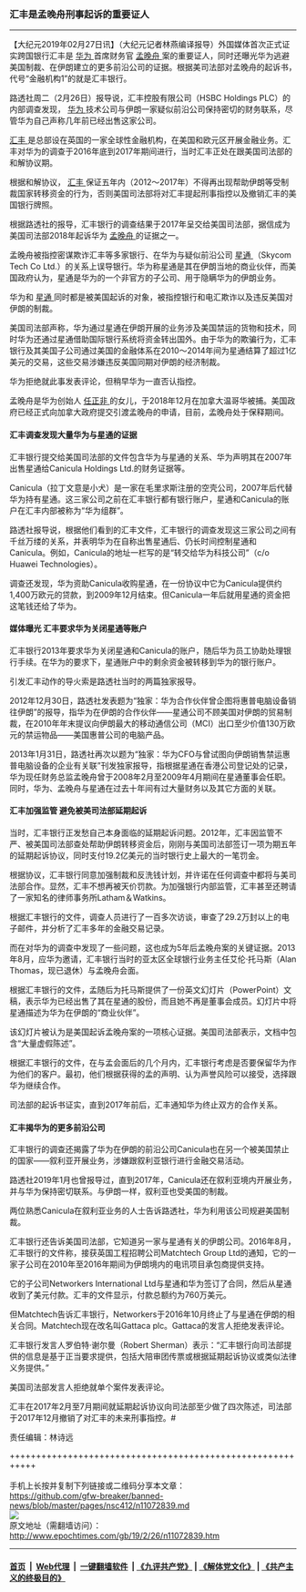 ### 汇丰是孟晚舟刑事起诉的重要证人
------------------------

<p>
 【大纪元2019年02月27日讯】（大纪元记者林燕编译报导）外国媒体首次正式证实跨国银行汇丰是
 <a href="http://www.epochtimes.com/gb/tag/%E5%8D%8E%E4%B8%BA.html">
  华为
 </a>
 首席财务官
 <a href="http://www.epochtimes.com/gb/tag/%E5%AD%9F%E6%99%9A%E8%88%9F.html">
  孟晚舟
 </a>
 案的重要证人，同时还曝光华为逃避美国制裁、在伊朗建立的更多前沿公司的证据。根据美司法部对孟晚舟的起诉书，代号“金融机构1”的就是汇丰银行。
</p>
<p>
 路透社周二（2月26日）报导说，汇丰控股有限公司（HSBC Holdings PLC）的内部调查发现，
 <a href="http://www.epochtimes.com/gb/tag/%E5%8D%8E%E4%B8%BA.html">
  华为
 </a>
 技术公司与伊朗一家疑似前沿公司保持密切的财务联系，尽管华为自己声称几年前已经出售这家公司。
</p>
<p>
 <a href="http://www.epochtimes.com/gb/tag/%E6%B1%87%E4%B8%B0.html">
  汇丰
 </a>
 是总部设在英国的一家全球性金融机构，在美国和欧元区开展金融业务。汇丰对华为的调查于2016年底到2017年期间进行，当时汇丰正处在跟美国司法部的和解协议期。
</p>
<p>
 根据和解协议，
 <a href="http://www.epochtimes.com/gb/tag/%E6%B1%87%E4%B8%B0.html">
  汇丰
 </a>
 保证五年内（2012～2017年）不得再出现帮助伊朗等受制裁国家转移资金的行为，否则美国司法部将对汇丰提起刑事指控以及撤销汇丰的美国银行牌照。
</p>
<p>
 根据路透社的报导，汇丰银行的调查结果于2017年呈交给美国司法部，据信成为美国司法部2018年起诉华为
 <a href="http://www.epochtimes.com/gb/tag/%E5%AD%9F%E6%99%9A%E8%88%9F.html">
  孟晚舟
 </a>
 的证据之一。
</p>
<p>
 孟晚舟被指控密谋欺诈汇丰等多家银行、在华为与疑似前沿公司
 <a href="http://www.epochtimes.com/gb/tag/%E6%98%9F%E9%80%9A.html">
  星通
 </a>
 （Skycom Tech Co Ltd.）的关系上误导银行。华为称星通是其在伊朗当地的商业伙伴，而美国政府认为，星通是华为的一个非官方的子公司、用于隐瞒华为的伊朗业务。
</p>
<p>
 华为和
 <a href="http://www.epochtimes.com/gb/tag/%E6%98%9F%E9%80%9A.html">
  星通
 </a>
 同时都是被美国起诉的对象，被指控银行和电汇欺诈以及违反美国对伊朗的制裁。
</p>
<p>
 美国司法部声称，华为通过星通在伊朗开展的业务涉及美国禁运的货物和技术，同时华为还通过星通借助国际银行系统将资金转出国外。由于华为的欺骗行为，汇丰银行及其美国子公司通过美国的金融体系在2010～2014年间为星通结算了超过1亿美元的交易，这些交易涉嫌违反美国同期对伊朗的经济制裁。
</p>
<p>
 华为拒绝就此事发表评论，但稍早华为一直否认指控。
</p>
<p>
 孟晚舟是华为创始人
 <a href="http://www.epochtimes.com/gb/tag/%E4%BB%BB%E6%AD%A3%E9%9D%9E.html">
  任正非
 </a>
 的女儿，于2018年12月在加拿大温哥华被捕。美国政府已经正式向加拿大政府提交引渡孟晚舟的申请，目前，孟晚舟处于保释期间。
</p>
<h4>
 汇丰调查发现大量华为与星通的证据
</h4>
<p>
 汇丰银行提交给美国司法部的文件包含华为与星通的关系、华为声明其在2007年出售星通给Canicula Holdings Ltd.的财务证据等。
</p>
<p>
 Canicula（拉丁文意是小犬）是一家在毛里求斯注册的空壳公司，2007年后代替华为持有星通。这三家公司之前在汇丰银行都有银行账户，星通和Canicula的账户在汇丰内部被称为“华为组群”。
</p>
<p>
 路透社报导说，根据他们看到的汇丰文件，汇丰银行的调查发现这三家公司之间有千丝万缕的关系，并表明华为在自称出售星通后、仍长时间控制星通和Canicula。例如，Canicula的地址一栏写的是“转交给华为科技公司”（c/o Huawei Technologies）。
</p>
<p>
 调查还发现，华为资助Canicula收购星通，在一份协议中它为Canicula提供约1,400万欧元的贷款，到2009年12月结束。但Canicula一年后就用星通的资金把这笔钱还给了华为。
</p>
<h4>
 媒体曝光 汇丰要求华为关闭星通等账户
</h4>
<p>
 汇丰银行2013年要求华为关闭星通和Canicula的账户，随后华为员工协助处理银行手续。在华为的要求下，星通账户中的剩余资金被转移到华为的银行账户。
</p>
<p>
 引发汇丰动作的导火索是路透社当时的两篇独家报导。
</p>
<p>
 2012年12月30日，路透社发表题为“独家：华为合作伙伴曾企图将惠普电脑设备销往伊朗”的报导，指华为在伊朗的合作伙伴——星通公司不顾美国对伊朗的贸易制裁，在2010年年末提议向伊朗最大的移动通信公司（MCI）出口至少价值130万欧元的禁运物品——美国惠普公司的电脑产品。
</p>
<p>
 2013年1月31日，路透社再次以题为“独家：华为CFO与曾试图向伊朗销售禁运惠普电脑设备的企业有关联”刊发独家报导，指根据星通在香港公司登记处的记录，华为现任财务总监孟晚舟曾于2008年2月至2009年4月期间在星通董事会任职。同时，华为、孟晚舟与星通在过去十年间有过大量财务以及其它方面的关联。
</p>
<h4>
 汇丰加强监管 避免被美司法部延期起诉
</h4>
<p>
 当时，汇丰银行正发愁自己本身面临的延期起诉问题。2012年，汇丰因监管不严、被美国司法部查处帮助伊朗转移资金后，刚刚与美国司法部签订一项为期五年的延期起诉协议，同时支付19.2亿美元的当时银行史上最大的一笔罚金。
</p>
<p>
 根据协议，汇丰银行同意加强制裁和反洗钱计划，并许诺在任何调查中都将与美司法部合作。显然，汇丰不想再被天价罚款。为加强银行内部监管，汇丰甚至还聘请了一家知名的律师事务所Latham＆Watkins。
</p>
<p>
 根据汇丰银行的文件，调查人员进行了一百多次访谈，审查了29.2万封以上的电子邮件，并分析了汇丰多年的金融交易记录。
</p>
<p>
 而在对华为的调查中发现了一些问题，这也成为5年后孟晚舟案的关键证据。2013年8月，应华为邀请，汇丰银行当时的亚太区全球银行业务主任艾伦·托马斯（Alan Thomas，现已退休）与孟晚舟会面。
</p>
<p>
 根据汇丰银行的文件，孟随后为托马斯提供了一份英文幻灯片（PowerPoint）文稿，表示华为已经出售了其在星通的股份，而且她不再是董事会成员。幻灯片中将星通描述为华为在伊朗的“商业伙伴”。
</p>
<p>
 该幻灯片被认为是美国起诉孟晚舟案的一项核心证据。美国司法部表示，文档中包含“大量虚假陈述”。
</p>
<p>
 根据汇丰银行的文件，在与孟会面后的几个月内，汇丰银行考虑是否要保留华为作为他们的客户。最初，他们根据获得的孟的声明、认为声誉风险可以接受，选择跟华为继续合作。
</p>
<p>
 司法部的起诉书证实，直到2017年前后，汇丰通知华为终止双方的合作关系。
</p>
<h4>
 汇丰揭华为的更多前沿公司
</h4>
<p>
 汇丰银行的调查还揭露了华为在伊朗的前沿公司Canicula也在另一个被美国禁止的国家——叙利亚开展业务，涉嫌跟叙利亚银行进行金融交易活动。
</p>
<p>
 路透社2019年1月也曾报导过，直到2017年，Canicula还在叙利亚境内开展业务，并与华为保持密切联系。与伊朗一样，叙利亚也受美国的制裁。
</p>
<p>
 两位熟悉Canicula在叙利亚业务的人士告诉路透社，华为利用该公司规避美国制裁。
</p>
<p>
 汇丰银行还告诉美国司法部，它知道另一家与星通有关的伊朗公司。2016年8月，汇丰银行的文件称，接获英国工程招聘公司Matchtech Group Ltd的通知，它的一家子公司在2010年至2016年期间为伊朗境内的电讯项目承包商提供支持。
</p>
<p>
 它的子公司Networkers International Ltd与星通和华为签订了合同，然后从星通收到了美元付款。汇丰的文件显示，付款总额约为760万美元。
</p>
<p>
 但Matchtech告诉汇丰银行，Networkers于2016年10月终止了与星通在伊朗的相关合同。Matchtech现在改名叫Gattaca plc。Gattaca的发言人拒绝发表评论。
</p>
<p>
 汇丰银行发言人罗伯特·谢尔曼（Robert Sherman）表示：“汇丰银行向司法部提供的信息是基于正当要求提供，包括大陪审团传票或根据延期起诉协议或类似法律义务提供。”
</p>
<p>
 美国司法部发言人拒绝就单个案件发表评论。
</p>
<p>
 汇丰在2017年2月至7月期间就延期起诉协议向司法部至少做了四次陈述，司法部于2017年12月撤销了对汇丰的未来刑事指控。#
</p>
<p>
 责任编辑：林诗远
</p>

+++++++++++++++++++++++++++++++++++++++++++++++++++++++++++<br/><br/>
手机上长按并复制下列链接或二维码分享本文章：<br/>
https://github.com/gfw-breaker/banned-news/blob/master/pages/nsc412/n11072839.md <br/>
<a href='https://github.com/gfw-breaker/banned-news/blob/master/pages/nsc412/n11072839.md'><img src='https://github.com/gfw-breaker/banned-news/blob/master/pages/nsc412/n11072839.md.png'/></a> <br/>
原文地址（需翻墙访问）：http://www.epochtimes.com/gb/19/2/26/n11072839.htm


------------------------
#### [首页](https://github.com/gfw-breaker/banned-news/blob/master/README.md) &nbsp;|&nbsp; [Web代理](https://github.com/labour-camp/helloworld) &nbsp;|&nbsp; [一键翻墙软件](https://github.com/gfw-breaker/nogfw/blob/master/README.md) &nbsp;| [《九评共产党》](https://github.com/gfw-breaker/9ping.md/blob/master/README.md#九评之一评共产党是什么) | [《解体党文化》](https://github.com/gfw-breaker/jtdwh.md/blob/master/README.md) | [《共产主义的终极目的》](https://github.com/gfw-breaker/gczydzjmd.md/blob/master/README.md)

